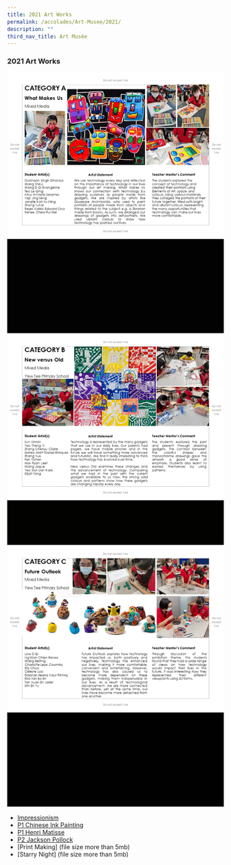 ```yaml
---
title: 2021 Art Works
permalink: /accolades/Art-Musee/2021/
description: ""
third_nav_title: Art Musée
---
```

### 2021 Art Works

![](/images/category%20a.gif)
![](/images/category%20b.gif)
![](/images/category%20c.gif)

* [Impressionism](/files/impression.pdf)
* [P1 Chinese Ink Painting](/files/p1%20chinese%20ink.pdf)
* [P1 Henri Matisse](/files/p1%20henry.pdf)
* [P2 Jackson Pollock](/files/p2%20jackson.pdf)
* [Print Making] (file size more than 5mb)
* [Starry Night] (file size more than 5mb)